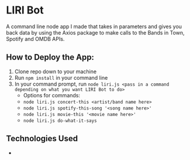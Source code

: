 LIRI Bot
==============================================

A command line node app I made that takes in parameters and gives you back data by using the Axios package to make calls to the Bands in Town, Spotify and OMDB APIs.

## How to Deploy the App:

1. Clone repo down to your machine
2. Run `npm install` in your command line
3. In your command prompt, run `node liri.js <pass in a command depending on what you want LIRI Bot to do>`
   + Options for commands: 
   + `node liri.js concert-this <artist/band name here>`
   + `node liri.js spotify-this-song '<song name here>'`
   + `node liri.js movie-this '<movie name here>'`
   + `node liri.js do-what-it-says`

## Technologies Used

+ 
